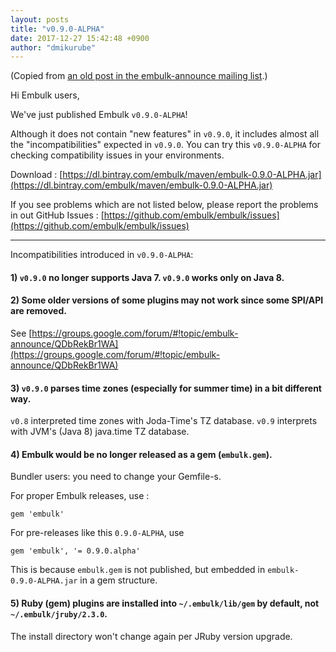 ```yaml
---
layout: posts
title: "v0.9.0-ALPHA"
date: 2017-12-27 15:42:48 +0900
author: "dmikurube"
---
```


(Copied from [an old post in the embulk-announce mailing list](https://groups.google.com/d/msg/embulk-announce/p5V9oDv7Fbs/ZoJi2qH5CAAJ).)

Hi Embulk users,

We've just published Embulk `v0.9.0-ALPHA`!

Although it does not contain "new features" in `v0.9.0`, it includes almost all the "incompatibilities" expected in `v0.9.0`. You can try this `v0.9.0-ALPHA` for checking compatibility issues in your environments.

Download :
[https://dl.bintray.com/embulk/maven/embulk-0.9.0-ALPHA.jar](https://dl.bintray.com/embulk/maven/embulk-0.9.0-ALPHA.jar)

If you see problems which are not listed below, please report the problems in out GitHub Issues :
[https://github.com/embulk/embulk/issues](https://github.com/embulk/embulk/issues)

----

Incompatibilities introduced in `v0.9.0-ALPHA`:

#### 1) `v0.9.0` no longer supports Java 7. `v0.9.0` works only on Java 8.

#### 2) Some older versions of some plugins may not work since some SPI/API are removed.

See [https://groups.google.com/forum/#!topic/embulk-announce/QDbRekBr1WA](https://groups.google.com/forum/#!topic/embulk-announce/QDbRekBr1WA)

#### 3) `v0.9.0` parses time zones (especially for summer time) in a bit different way.

`v0.8` interpreted time zones with Joda-Time's TZ database. `v0.9` interprets with JVM's (Java 8) java.time TZ database.

#### 4) Embulk would be no longer released as a gem (`embulk.gem`).

Bundler users: you need to change your Gemfile-s.

For proper Embulk releases, use :
```
gem 'embulk'
```

For pre-releases like this `0.9.0-ALPHA`, use
```
gem 'embulk', '= 0.9.0.alpha'
```

This is because `embulk.gem` is not published, but embedded in `embulk-0.9.0-ALPHA.jar` in a gem structure.

#### 5) Ruby (gem) plugins are installed into `~/.embulk/lib/gem` by default, not `~/.embulk/jruby/2.3.0`.

The install directory won't change again per JRuby version upgrade.
